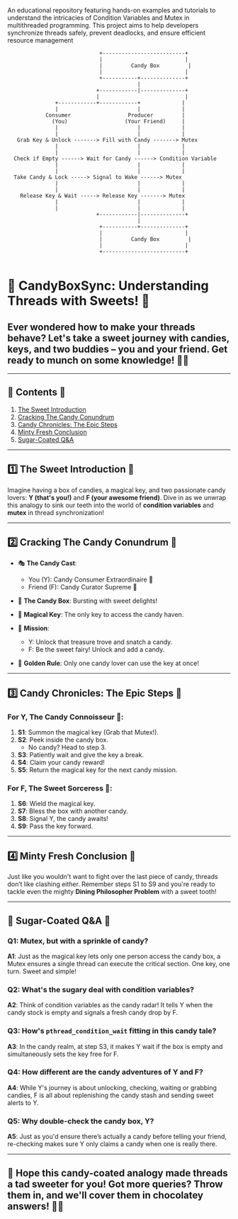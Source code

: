 
An educational repository featuring hands-on examples and tutorials to understand the intricacies of Condition Variables and Mutex in multithreaded programming. This project aims to help developers synchronize threads safely, prevent deadlocks, and ensure efficient resource management

```
                             +--------------------------+
                             |                          |
                             |         Candy Box         |
                             |                          |
                             +-----------+--------------+
                                         |
                            +------------|--------------+
                            |                           |
               +------------+------------+             |
               |                         |             |
            Consumer                  Producer         |
              (You)                  (Your Friend)     |
               |                         |             |
               |                         |             |
   Grab Key & Unlock -------> Fill with Candy -------> Mutex
               |                         |             |
               |                         |             |
  Check if Empty ------> Wait for Candy ------> Condition Variable
               |                         |             |
               |                         |             |
  Take Candy & Lock -----> Signal to Wake ------> Mutex
               |                         |             |
               |                         |             |
    Release Key & Wait -----> Release Key -------> Mutex
               |                         |             |
               |                         |             |
                            +------------|--------------+
                                         |
                             +-----------+--------------+
                             |                          |
                             |         Candy Box         |
                             |                          |
                             +--------------------------+


```
# 🍬 CandyBoxSync: Understanding Threads with Sweets! 🎁

## Ever wondered how to make your threads behave? Let's take a sweet journey with candies, keys, and two buddies – you and your friend. Get ready to munch on some knowledge! 🍫🔑

---

## 📑 Contents 🍭
1. [The Sweet Introduction](#introduction)
2. [Cracking The Candy Conundrum](#problem-statement)
3. [Candy Chronicles: The Epic Steps](#the-steps)
4. [Minty Fresh Conclusion](#conclusion)
5. [Sugar-Coated Q&A](#interview-qa)

---

## 1️⃣ The Sweet Introduction 🍩 <a name="introduction"></a>

Imagine having a box of candies, a magical key, and two passionate candy lovers: **Y (that's you!)** and **F (your awesome friend)**. Dive in as we unwrap this analogy to sink our teeth into the world of **condition variables** and **mutex** in thread synchronization!

---

## 2️⃣ Cracking The Candy Conundrum 🍬 <a name="problem-statement"></a>

- 🎭 **The Candy Cast**:
    - You (Y): Candy Consumer Extraordinaire 🍭
    - Friend (F): Candy Curator Supreme 🍫

- 🎁 **The Candy Box**: Bursting with sweet delights!
- 🔐 **Magical Key**: The only key to access the candy haven.

- 🎯 **Mission**:
    - Y: Unlock that treasure trove and snatch a candy.
    - F: Be the sweet fairy! Unlock and add a candy.

- 🚫 **Golden Rule**: Only one candy lover can use the key at once!

---

## 3️⃣ Candy Chronicles: The Epic Steps 🍪 <a name="the-steps"></a>

### For Y, The Candy Connoisseur 🕺:

1. **S1**: Summon the magical key (Grab that Mutex!).
2. **S2**: Peek inside the candy box. 
    - No candy? Head to step 3.
3. **S3**: Patiently wait and give the key a break.
4. **S4**: Claim your candy reward!
5. **S5**: Return the magical key for the next candy mission.

### For F, The Sweet Sorceress 💃:

1. **S6**: Wield the magical key.
2. **S7**: Bless the box with another candy.
3. **S8**: Signal Y, the candy awaits!
4. **S9**: Pass the key forward.

---

## 4️⃣ Minty Fresh Conclusion 🍃 <a name="conclusion"></a>

Just like you wouldn't want to fight over the last piece of candy, threads don’t like clashing either. Remember steps S1 to S9 and you're ready to tackle even the mighty **Dining Philosopher Problem** with a sweet tooth!

---

## 🍦 Sugar-Coated Q&A 🍡 <a name="interview-qa"></a>

### Q1: Mutex, but with a sprinkle of candy?

**A1**: Just as the magical key lets only one person access the candy box, a Mutex ensures a single thread can execute the critical section. One key, one turn. Sweet and simple!

### Q2: What's the sugary deal with condition variables?

**A2**: Think of condition variables as the candy radar! It tells Y when the candy stock is empty and signals a fresh candy drop by F.

### Q3: How's `pthread_condition_wait` fitting in this candy tale?

**A3**: In the candy realm, at step S3, it makes Y wait if the box is empty and simultaneously sets the key free for F.

### Q4: How different are the candy adventures of Y and F?

**A4**: While Y's journey is about unlocking, checking, waiting or grabbing candies, F is all about replenishing the candy stash and sending sweet alerts to Y.

### Q5: Why double-check the candy box, Y?

**A5**: Just as you'd ensure there’s actually a candy before telling your friend, re-checking makes sure Y only claims a candy when one is really there.

---

## 🎉 Hope this candy-coated analogy made threads a tad sweeter for you! Got more queries? Throw them in, and we'll cover them in chocolatey answers! 🍫🍒




